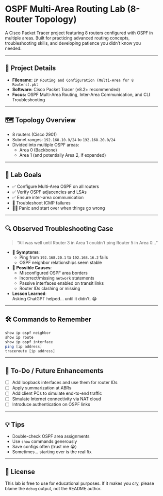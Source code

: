 
# OSPF Multi-Area Routing Lab (8-Router Topology)

A Cisco Packet Tracer project featuring 8 routers configured with OSPF in multiple areas. Built for practicing advanced routing concepts, troubleshooting skills, and developing patience you didn’t know you needed.

---

## 📂 Project Details

- **Filename:** `IP Routing and Configuration (Multi-Area for 8 Routers).pkt`
- **Software:** Cisco Packet Tracer (v8.2+ recommended)
- **Focus:** OSPF Multi-Area Routing, Inter-Area Communication, and CLI Troubleshooting

---

## 🗺️ Topology Overview

- 8 routers (Cisco 2901)
- Subnet ranges: `192.168.10.0/24` to `192.168.20.0/24`
- Divided into multiple OSPF areas:
  - Area 0 (Backbone)
  - Area 1 (and potentially Area 2, if expanded)

---

## 🧪 Lab Goals

- ✅ Configure Multi-Area OSPF on all routers  
- ✅ Verify OSPF adjacencies and LSAs  
- ✅ Ensure inter-area communication  
- 🔁 Troubleshoot ICMP failures  
- 😵‍💫 Panic and start over when things go wrong

---

## 🔍 Observed Troubleshooting Case

> “All was well until Router 3 in Area 1 couldn’t ping Router 5 in Area 0...”

- 🔎 **Symptoms**:
  - Ping from `192.168.20.1` to `192.168.16.2` fails
  - OSPF neighbor relationships seem stable
- 🧯 **Possible Causes**:
  - Misconfigured OSPF area borders
  - Incorrect/missing `network` statements
  - Passive interfaces enabled on transit links
  - Router IDs clashing or missing
- **Lesson Learned**:  
  Asking ChatGPT helped... until it didn't. 😂

---

## 🛠️ Commands to Remember

```bash
show ip ospf neighbor
show ip route
show ip ospf interface
ping [ip address]
traceroute [ip address]
```

---

## 🚀 To-Do / Future Enhancements

- [ ] Add loopback interfaces and use them for router IDs
- [ ] Apply summarization at ABRs
- [ ] Add client PCs to simulate end-to-end traffic
- [ ] Simulate Internet connectivity via NAT cloud
- [ ] Introduce authentication on OSPF links

---

## 💡 Tips

- Double-check OSPF area assignments
- Use `show` commands generously
- Save configs often (trust me 😭)
- Sometimes... starting over is the real fix

---

## 🧾 License

This lab is free to use for educational purposes. If it makes you cry, please blame the `debug` output, not the README author.

